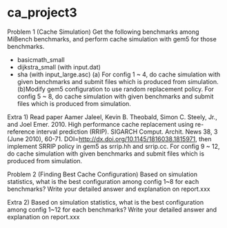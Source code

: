 # ca_project3

Problem 1 (Cache Simulation)
Get the following benchmarks among MiBench benchmarks, and perform cache simulation with gem5 for those benchmarks.
 - basicmath_small
 - dijkstra_small (with input.dat)
 - sha (with input_large.asc)
(a) For config 1 ~ 4, do cache simulation with given benchmarks and submit files which is produced from simulation.
(b)Modify gem5 configuration to use random replacement policy. For config 5 ~ 8, do cache simulation with given benchmarks and submit files which is produced from simulation.

Extra 1)
Read paper Aamer Jaleel, Kevin B. Theobald, Simon C. Steely, Jr., and Joel Emer. 2010. High performance cache replacement using re-reference interval prediction (RRIP). SIGARCH Comput. Archit. News 38, 3 (June 2010), 60-71. DOI=http://dx.doi.org/10.1145/1816038.1815971, then implement SRRIP policy in gem5 as srrip.hh and srrip.cc. For config 9 ~ 12, do cache simulation with given benchmarks and submit files which is produced from simulation.



Problem 2 (Finding Best Cache Configuration)
Based on simulation statistics, what is the best configuration among config 1~8 for each benchmarks? Write your detailed answer and explanation on report.xxx

Extra 2)
Based on simulation statistics, what is the best configuration among config 1~12 for each benchmarks? Write your detailed answer and explanation on report.xxx
